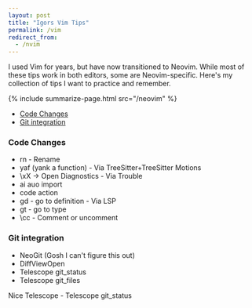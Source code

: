 ```yaml
---
layout: post
title: "Igors Vim Tips"
permalink: /vim
redirect_from:
  - /nvim
---
```


I used Vim for years, but have now transitioned to Neovim. While most of these tips work in both editors, some are Neovim-specific. Here's my collection of tips I want to practice and remember.

{% include summarize-page.html src="/neovim" %}

<!-- prettier-ignore-start -->
<!-- vim-markdown-toc-start -->

- [Code Changes](#code-changes)
- [Git integration](#git-integration)

<!-- vim-markdown-toc-end -->
<!-- prettier-ignore-end -->

### Code Changes

- <space>rn - Rename
- yaf (yank a function) - Via TreeSitter+TreeSitter Motions
- \xX -> Open Diagnostics - Via Trouble
- <space>ai auo import
- <space>code action
- <space>gd - go to definition - Via LSP
- <space>gt - go to type
- \cc - Comment or uncomment

### Git integration

- NeoGit (Gosh I can't figure this out)
- DiffViewOpen
- Telescope git_status
- Telescope git_files

Nice Telescope - Telescope git_status
